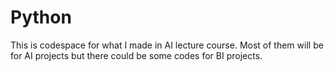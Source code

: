 # Python

This is codespace for what I made in AI lecture course.
Most of them will be for AI projects but there could be some codes for BI projects.

